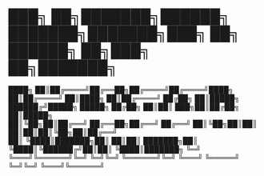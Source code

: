 # ███╗   ██╗███████╗██████╗ ███████╗███████╗███╗   ██╗ ██████╗ ██╗███╗   ██╗███████╗
████╗  ██║██╔════╝██╔══██╗██╔════╝██╔════╝████╗  ██║██╔════╝ ██║████╗  ██║██╔════╝
██╔██╗ ██║█████╗  ██████╔╝█████╗  █████╗  ██╔██╗ ██║██║  ███╗██║██╔██╗ ██║█████╗  
██║╚██╗██║██╔══╝  ██╔══██╗██╔══╝  ██╔══╝  ██║╚██╗██║██║   ██║██║██║╚██╗██║██╔══╝  
██║ ╚████║███████╗██║  ██║██║     ███████╗██║ ╚████║╚██████╔╝██║██║ ╚████║███████╗
╚═╝  ╚═══╝╚══════╝╚═╝  ╚═╝╚═╝     ╚══════╝╚═╝  ╚═══╝ ╚═════╝ ╚═╝╚═╝  ╚═══╝╚══════╝
                                                                                  
